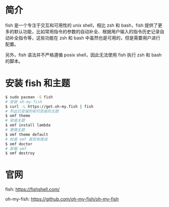 # 简介

fish 是一个专注于交互和可用性的 unix shell，相比 zsh 和 bash，fish 提供了更多的默认功能，比如常用指令的参数的自动补全、根据用户输入的指令历史记录自动补全指令等，这些功能在 zsh 和 bash 中虽然也是可用的，但是需要用户进行配置。

另外，fish 语法并不严格遵循 posix shell，因此无法使用 fish 执行 zsh 和 bash 的脚本。

# 安装 fish 和主题

```bash
$ sudo pacman -S fish
# 安装 oh-my-fish
$ curl -L https://get.oh-my.fish | fish
# 列出已安装的和可安装的主题
$ omf theme
# 安装主题
$ omf install lambda
# 更换主题
$ omf theme default
# 检查 omf 是否有错误
$ omf doctor
# 卸载 omf
$ omf destroy
```

# 官网

fish: <https://fishshell.com/>

oh-my-fish: <https://github.com/oh-my-fish/oh-my-fish>